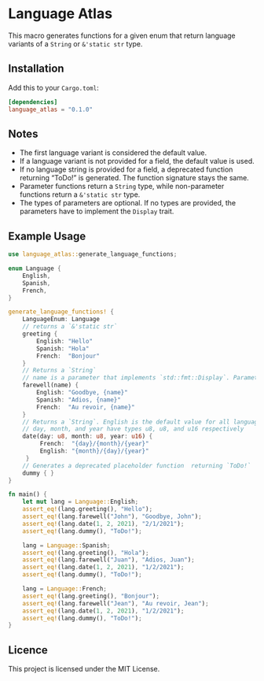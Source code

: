 # Language Atlas
This macro generates functions for a given enum that return language variants of a `String` or `&'static str` type. 

## Installation

Add this to your `Cargo.toml`:

```toml
[dependencies]
language_atlas = "0.1.0"
```

## Notes

- The first language variant is considered the default value.
- If a language variant is not provided for a field, the default value is used.
- If no language string is provided for a field, a deprecated function returning “ToDo!” is generated. The function signature stays the same.
- Parameter functions return a `String` type, while non-parameter functions return a `&'static str` type.
- The types of parameters are optional. If no types are provided, the parameters have to implement the `Display` trait.

## Example Usage 

```rust
use language_atlas::generate_language_functions;

enum Language {
    English,
    Spanish,
    French,
}

generate_language_functions! {
    LanguageEnum: Language
    // returns a `&'static str`
    greeting { 
        English: "Hello" 
        Spanish: "Hola"
        French:  "Bonjour" 
    }
    // Returns a `String` 
    // name is a parameter that implements `std::fmt::Display`. Parameter types are optional.
    farewell(name) {
        English: "Goodbye, {name}"
        Spanish: "Adios, {name}"
        French:  "Au revoir, {name}"
    }
    // Returns a `String`. English is the default value for all languages.
    // day, month, and year have types u8, u8, and u16 respectively
    date(day: u8, month: u8, year: u16) {
         French:  "{day}/{month}/{year}"
         English: "{month}/{day}/{year}"
     }
    // Generates a deprecated placeholder function  returning `ToDo!`
    dummy { }
}

fn main() {
    let mut lang = Language::English;
    assert_eq!(lang.greeting(), "Hello");
    assert_eq!(lang.farewell("John"), "Goodbye, John");
    assert_eq!(lang.date(1, 2, 2021), "2/1/2021");
    assert_eq!(lang.dummy(), "ToDo!");

    lang = Language::Spanish;
    assert_eq!(lang.greeting(), "Hola");
    assert_eq!(lang.farewell("Juan"), "Adios, Juan");
    assert_eq!(lang.date(1, 2, 2021), "1/2/2021");
    assert_eq!(lang.dummy(), "ToDo!");

    lang = Language::French;
    assert_eq!(lang.greeting(), "Bonjour");
    assert_eq!(lang.farewell("Jean"), "Au revoir, Jean");
    assert_eq!(lang.date(1, 2, 2021), "1/2/2021");
    assert_eq!(lang.dummy(), "ToDo!");
}
```

## Licence

This project is licensed under the MIT License.